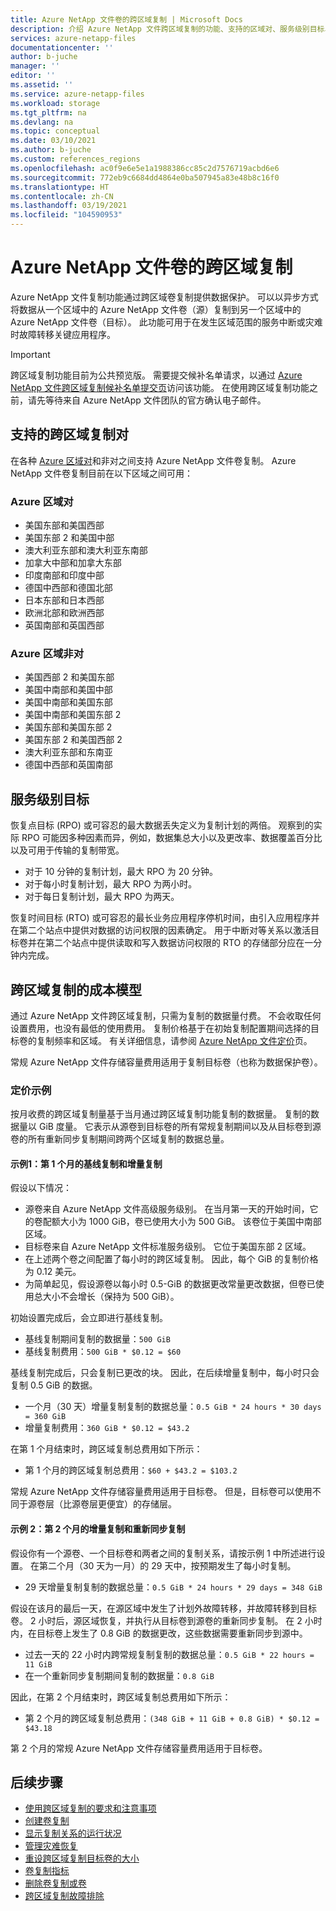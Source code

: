 ```yaml
---
title: Azure NetApp 文件卷的跨区域复制 | Microsoft Docs
description: 介绍 Azure NetApp 文件跨区域复制的功能、支持的区域对、服务级别目标、数据持续性和成本模型。
services: azure-netapp-files
documentationcenter: ''
author: b-juche
manager: ''
editor: ''
ms.assetid: ''
ms.service: azure-netapp-files
ms.workload: storage
ms.tgt_pltfrm: na
ms.devlang: na
ms.topic: conceptual
ms.date: 03/10/2021
ms.author: b-juche
ms.custom: references_regions
ms.openlocfilehash: ac0f9e6e5e1a1988386cc85c2d7576719acbd6e6
ms.sourcegitcommit: 772eb9c6684dd4864e0ba507945a83e48b8c16f0
ms.translationtype: HT
ms.contentlocale: zh-CN
ms.lasthandoff: 03/19/2021
ms.locfileid: "104590953"
---
```

# <a name="cross-region-replication-of-azure-netapp-files-volumes"></a>Azure NetApp 文件卷的跨区域复制

Azure NetApp 文件复制功能通过跨区域卷复制提供数据保护。 可以以异步方式将数据从一个区域中的 Azure NetApp 文件卷（源）复制到另一个区域中的 Azure NetApp 文件卷（目标）。  此功能可用于在发生区域范围的服务中断或灾难时故障转移关键应用程序。

> [!IMPORTANT]
> 跨区域复制功能目前为公共预览版。 需要提交候补名单请求，以通过 [Azure NetApp 文件跨区域复制候补名单提交页](https://aka.ms/anfcrrpreviewsignup)访问该功能。 在使用跨区域复制功能之前，请先等待来自 Azure NetApp 文件团队的官方确认电子邮件。

## <a name="supported-cross-region-replication-pairs"></a><a name="supported-region-pairs"></a>支持的跨区域复制对

在各种 [Azure 区域对](../best-practices-availability-paired-regions.md#azure-regional-pairs)和非对之间支持 Azure NetApp 文件卷复制。 Azure NetApp 文件卷复制目前在以下区域之间可用：  

### <a name="azure-regional-pairs"></a>Azure 区域对

* 美国东部和美国西部
* 美国东部 2 和美国中部
* 澳大利亚东部和澳大利亚东南部
* 加拿大中部和加拿大东部
* 印度南部和印度中部 
* 德国中西部和德国北部
* 日本东部和日本西部
* 欧洲北部和欧洲西部
* 英国南部和英国西部

### <a name="azure-regional-non-pairs"></a>Azure 区域非对

*   美国西部 2 和美国东部
*   美国中南部和美国中部
*   美国中南部和美国东部
*   美国中南部和美国东部 2
*   美国东部和美国东部 2
*   美国东部 2 和美国西部 2
*   澳大利亚东部和东南亚 
*   德国中西部和英国南部

## <a name="service-level-objectives"></a>服务级别目标

恢复点目标 (RPO) 或可容忍的最大数据丢失定义为复制计划的两倍。  观察到的实际 RPO 可能因多种因素而异，例如，数据集总大小以及更改率、数据覆盖百分比以及可用于传输的复制带宽。   

* 对于 10 分钟的复制计划，最大 RPO 为 20 分钟。  
* 对于每小时复制计划，最大 RPO 为两小时。  
* 对于每日复制计划，最大 RPO 为两天。  

恢复时间目标 (RTO) 或可容忍的最长业务应用程序停机时间，由引入应用程序并在第二个站点中提供对数据的访问权限的因素确定。 用于中断对等关系以激活目标卷并在第二个站点中提供读取和写入数据访问权限的 RTO 的存储部分应在一分钟内完成。

## <a name="cost-model-for-cross-region-replication"></a>跨区域复制的成本模型  

通过 Azure NetApp 文件跨区域复制，只需为复制的数据量付费。 不会收取任何设置费用，也没有最低的使用费用。 复制价格基于在初始复制配置期间选择的目标卷的复制频率和区域。 有关详细信息，请参阅 [Azure NetApp 文件定价](https://azure.microsoft.com/pricing/details/netapp/)页。  

常规 Azure NetApp 文件存储容量费用适用于复制目标卷（也称为数据保护卷）。 

### <a name="pricing-examples"></a>定价示例

按月收费的跨区域复制量基于当月通过跨区域复制功能复制的数据量。 复制的数据量以 GiB 度量。 它表示从源卷到目标卷的所有常规复制期间以及从目标卷到源卷的所有重新同步复制期间跨两个区域复制的数据总量。

#### <a name="example-1-month-1-baseline-replication-and-incremental-replications"></a>示例1：第 1 个月的基线复制和增量复制

假设以下情况：

* 源卷来自 Azure NetApp 文件高级服务级别。 在当月第一天的开始时间，它的卷配额大小为 1000 GiB，卷已使用大小为 500 GiB。 该卷位于美国中南部区域。
* 目标卷来自 Azure NetApp 文件标准服务级别。 它位于美国东部 2 区域。
* 在上述两个卷之间配置了每小时的跨区域复制。 因此，每个 GiB 的复制价格为 0.12 美元。
* 为简单起见，假设源卷以每小时 0.5-GiB 的数据更改常量更改数据，但卷已使用总大小不会增长（保持为 500 GiB）。 

初始设置完成后，会立即进行基线复制。  

* 基线复制期间复制的数据量：`500 GiB`
* 基线复制费用：`500 GiB * $0.12 = $60`

基线复制完成后，只会复制已更改的块。 因此，在后续增量复制中，每小时只会复制 0.5 GiB 的数据。

* 一个月（30 天）增量复制复制的数据总量：`0.5 GiB * 24 hours * 30 days = 360 GiB`
* 增量复制费用：`360 GiB * $0.12 = $43.2`

在第 1 个月结束时，跨区域复制总费用如下所示：  

*  第 1 个月的跨区域复制总费用：`$60 + $43.2 = $103.2`

常规 Azure NetApp 文件存储容量费用适用于目标卷。 但是，目标卷可以使用不同于源卷层（比源卷层更便宜）的存储层。

#### <a name="example-2-month-2-incremental-replications-and-resync-replications"></a>示例 2：第 2 个月的增量复制和重新同步复制  

假设你有一个源卷、一个目标卷和两者之间的复制关系，请按示例 1 中所述进行设置。 在第二个月（30 天为一月）的 29 天中，按预期发生了每小时复制。

* 29 天增量复制复制的数据总量：`0.5 GiB * 24 hours * 29 days = 348 GiB`

假设在该月的最后一天，在源区域中发生了计划外故障转移，并故障转移到目标卷。 2 小时后，源区域恢复，并执行从目标卷到源卷的重新同步复制。 在 2 小时内，在目标卷上发生了 0.8 GiB 的数据更改，这些数据需要重新同步到源中。

* 过去一天的 22 小时内跨常规复制复制的数据总量：`0.5 GiB * 22 hours = 11 GiB`
* 在一个重新同步复制期间复制的数据量：`0.8 GiB`

因此，在第 2 个月结束时，跨区域复制总费用如下所示：  

* 第 2 个月的跨区域复制总费用：`(348 GiB + 11 GiB + 0.8 GiB) * $0.12 = $43.18`

第 2 个月的常规 Azure NetApp 文件存储容量费用适用于目标卷。

## <a name="next-steps"></a>后续步骤
* [使用跨区域复制的要求和注意事项](cross-region-replication-requirements-considerations.md)
* [创建卷复制](cross-region-replication-create-peering.md)
* [显示复制关系的运行状况](cross-region-replication-display-health-status.md)
* [管理灾难恢复](cross-region-replication-manage-disaster-recovery.md)
* [重设跨区域复制目标卷的大小](azure-netapp-files-resize-capacity-pools-or-volumes.md#resize-a-cross-region-replication-destination-volume)
* [卷复制指标](azure-netapp-files-metrics.md#replication)
* [删除卷复制或卷](cross-region-replication-delete.md)
* [跨区域复制故障排除](troubleshoot-cross-region-replication.md)